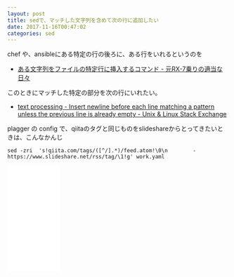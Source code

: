 ```yaml
---
layout: post
title: sedで、マッチした文字列を含めて次の行に追加したい
date: 2017-11-16T00:47:02
categories: sed
---
```


chef や、ansibleにある特定の行の後ろに、ある行をいれるというのを

* [ある文字列をファイルの特定行に挿入するコマンド - 元RX-7乗りの適当な日々](http://d.hatena.ne.jp/rx7/20110310/p1)

このときにマッチした特定の部分を次の行にいれたい。

* [text processing - Insert newline before each line matching a pattern unless the previous line is already empty - Unix & Linux Stack Exchange](https://unix.stackexchange.com/questions/323162/insert-newline-before-each-line-matching-a-pattern-unless-the-previous-line-is-a/323177#323177)

plagger の config で、qiitaのタグと同じものをslideshareからとってきたいときは、こんなかんじ

```
sed -zri  's!qiita.com/tags/([^/].*)/feed.atom!\0\n        - https://www.slideshare.net/rss/tag/\1!g' work.yaml
```


<iframe style="width:120px;height:240px;" marginwidth="0" marginheight="0" scrolling="no" frameborder="0" src="//rcm-fe.amazon-adsystem.com/e/cm?lt1=_blank&bc1=000000&IS2=1&bg1=FFFFFF&fc1=000000&lc1=0000FF&t=mi3002-22&o=9&p=8&l=as4&m=amazon&f=ifr&ref=as_ss_li_til&asins=4797393106&linkId=2732a2b7370e7b3708dca2b0eab451b3"></iframe>
